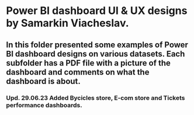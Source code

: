 # Power BI dashboard UI & UX designs by Samarkin Viacheslav.
## In this folder presented some examples of Power BI dashboard designs on various datasets. Each subfolder has a PDF file with a picture of the dashboard and comments on what the dashboard is about.
### Upd. 29.06.23  Added Bycicles store, E-com store and Tickets performance dashboards.
